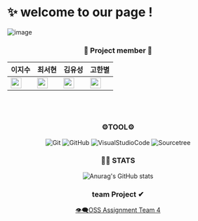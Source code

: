 

# ✨ welcome to our page !

![image](https://user-images.githubusercontent.com/114379800/203314583-49c91e36-2137-45da-a2f7-3f8c75f43137.png)





 ### <p align='center'> 👀 Project member 👀
<div align="center">
 
|이지수|최서현|김유성|고한별
|------------------------------|-----|----|----|
|<a href="https://github.com/easywater030"><img src="https://img.shields.io/badge/easywater030-181717?style=flat-square&logo=GitHub&logoColor=white" height="24px"/></a>|<a href="https://github.com/seohyuniiii"><img src="https://img.shields.io/badge/seohyuniiii-181717?style=flat-square&logo=GitHub&logoColor=white" height="24px"/></a>|<a href="https://github.com/powerys90"><img src="https://img.shields.io/badge/powerys90-181717?style=flat-square&logo=GitHub&logoColor=white" height="24px"/></a>|<a href="https://github.com/rhgksquf1 "><img src="https://img.shields.io/badge/rhgksquf1-181717?style=flat-square&logo=GitHub&logoColor=white" height="24px"/></a>|

<br/>
<br/>
<div align=center>  

### ⚙TOOL⚙
![Git](https://img.shields.io/badge/-Git-F05032?style=for-the-badge&logo=git&logoColor=ffffff)
![GitHub](https://img.shields.io/badge/-GitHub-181717?style=for-the-badge&logo=gitHub&logoColor=ffffff)
![VisualStudioCode](https://img.shields.io/badge/-VisualStudioCode-007ACC?style=for-the-badge&logo=VisualStudioCode&logoColor=ffffff)
![Sourcetree](https://img.shields.io/badge/-Sourcetree-0052CC?style=for-the-badge&logo=Sourcetree&logoColor=ffffff)

 
 
 
### 🐱‍👓 STATS
 
![Anurag's GitHub stats](https://github-readme-stats.vercel.app/api?username=dmiraeteam4&show_icons=true&theme=radical)
 
 
 

 
 
 ### team Project ✔
[👁‍🗨OSS Assignment Team 4](https://github.com/dmiraeteam4/Assignment-team4.git)
